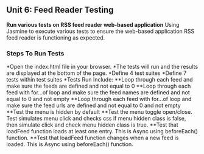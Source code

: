 ## Unit 6: Feed Reader Testing ##
**Run various tests on RSS feed reader web-based application**
Using Jasmine to execute various tests to ensure the web-based application RSS feed reader is functioning as expected.

### Steps To Run Tests ###
*Open the index.html file in your browser.
*The tests will run and the results are displayed at the bottom of the page.
*Define 4 test suites
*Define 7 tests within test suites
*Tests Run Include:
**Loop through each feed and make sure the feeds are defined and not equal to 0
**Loop through each feed with for...of loop and make sure the feed names are defined and not equal to 0 and not empty
**Loop through each feed with for...of loop and make sure the feed urls are defined and not equal to 0 and not empty
**Test the menu is hidden by default
**Test the menu toggle open/close. Test simulates menu click and checks css if menu hidden class is false, then simulate click and check menu hidden class is true.
**Test that loadFeed function loads at least one entry. This is Async using beforeEach() function.
**Test that loadFeed function changes when a new feed is loaded. This is Async using beforeEach() function.